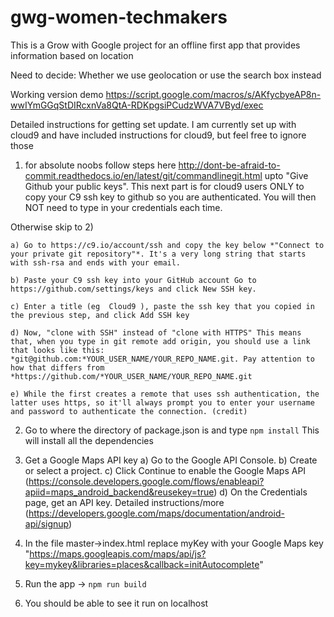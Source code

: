 # gwg-women-techmakers
This is a Grow with Google project for an offline first app that provides information based on location

Need to decide:
Whether we use geolocation or use the search box instead

Working version demo
https://script.google.com/macros/s/AKfycbyeAP8n-wwIYmGGqStDIRcxnVa8QtA-RDKpgsiPCudzWVA7VByd/exec

Detailed instructions for getting set update. I am currently set up with cloud9 and have included instructions for cloud9, but feel free to ignore those


1) for absolute noobs follow steps here http://dont-be-afraid-to-commit.readthedocs.io/en/latest/git/commandlinegit.html upto "Give Github your public keys". 
This next part is for cloud9 users ONLY to copy your C9 ssh key to github so you are authenticated. You will then NOT need to type in your credentials each time. 

Otherwise skip to 2)

    a) Go to https://c9.io/account/ssh and copy the key below *"Connect to your private git repository"*. It's a very long string that starts with ssh-rsa and ends with your email.	

    b) Paste your C9 ssh key into your GitHub account Go to https://github.com/settings/keys and click New SSH key. 

    c) Enter a title (eg  Cloud9 ), paste the ssh key that you copied in the previous step, and click Add SSH key

    d) Now, "clone with SSH" instead of "clone with HTTPS" This means that, when you type in git remote add origin, you should use a link that looks like this: *git@github.com:*YOUR_USER_NAME/YOUR_REPO_NAME.git. Pay attention to how that differs from *https://github.com/*YOUR_USER_NAME/YOUR_REPO_NAME.git

    e) While the first creates a remote that uses ssh authentication, the latter uses https, so it'll always prompt you to enter your username and password to authenticate the connection. (credit)

2) Go to where the directory of package.json is and type `npm install` This will install all the dependencies

3) Get a Google Maps API key
a) Go to the Google API Console.
b) Create or select a project.
c) Click Continue to enable the Google Maps API (https://console.developers.google.com/flows/enableapi?apiid=maps_android_backend&reusekey=true)
d) On the Credentials page, get an API key. 
Detailed instructions/more (https://developers.google.com/maps/documentation/android-api/signup)

4) In the file master->index.html replace myKey with your Google Maps key
    "https://maps.googleapis.com/maps/api/js?key=mykey&libraries=places&callback=initAutocomplete"
5) Run the app -> `npm run build`
6) You should be able to see it run on localhost
